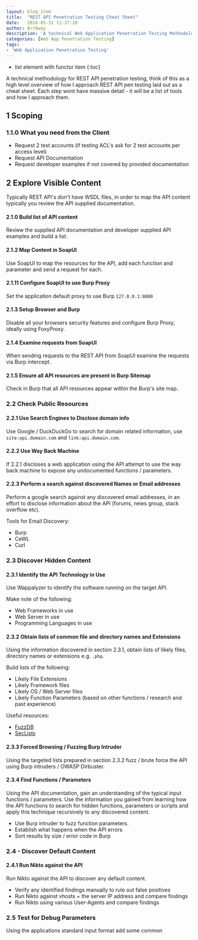 ```yaml
---
layout: blog_item
title:  "REST API Penetration Testing Cheat Sheet"
date:   2016-05-31 11:37:10
author: Arr0way
description: 'A technical Web Application Penetration Testing Methodology, laid out as a cheat sheet'
categories: [Web App Penetration Testing]
tags:
- 'Web Application Penetration Testing'
---
```


* list element with functor item
{:toc}

A technical methodology for REST API penetration testing, think of this as a high level overview of how I approach REST API pen testing laid out as a cheat sheet. Each step wont have massive detail - it will be a list of tools and how I approach them.

## 1 Scoping

### 1.1.0 What you need from the Client

- Request 2 test accounts (if testing ACL's ask for 2 test accounts per access level)
- Request API Documentation
- Request developer examples if not covered by provided documentation

## 2 Explore Visible Content

Typically REST API's don't have WSDL files, in order to map the API content typically you review the API supplied documentation.

#### 2.1.0 Build list of API content

Review the supplied API documentation and developer supplied API examples and build a list.

#### 2.1.2 Map Content in SoapUI

Use SoapUI to map the resources for the API, add each function and parameter and send a request for each.

#### 2.1.11 Configure SoapUI to use Burp Proxy

Set the application default proxy to use Burp <code>127.0.0.1:8080</code>

#### 2.1.3 Setup Browser and Burp

Disable all your browsers security features and configure Burp Proxy, ideally using FoxyProxy.

#### 2.1.4 Examine requests from SoapUI

When sending requests to the REST API from SoapUI examine the requests via Burp intercept.

#### 2.1.5 Ensure all API resources are present in Burp Sitemap  

Check in Burp that all API resources appear within the Burp's site map.

### 2.2 Check Public Resources

#### 2.2.1 Use Search Engines to Disclose domain info

Use Google / DuckDuckGo to search for domain related information, use <code>site:api.domain.com</code> and <code>link:api.domain.com</code>.  

#### 2.2.2 Use Way Back Machine   

If 2.2.1 discloses a web application using the API attempt to use the way back machine to expose any undocumented functions / parameters.

#### 2.2.3 Perform a search against discovered Names or Email addresses

Perform a google search against any discovered email addresses, in an effort to disclose information about the API (forums, news group, stack overflow etc).

Tools for Email Discovery:

- Burp
- CeWL
- Curl

### 2.3 Discover Hidden Content

#### 2.3.1 Identify the API Technology in Use

Use Wappalyzer to identify the software running on the target API.

Make note of the following:

- Web Frameworks in use
- Web Server in use
- Programming Languages in use

#### 2.3.2 Obtain lists of common file and directory names and Extensions

Using the information discovered in section 2.3.1, obtain lists of likely files, directory names or extensions e.g. <code>.php</code>.

Build lists of the following:

- Likely File Extensions
- Likely Framework files
- Likely OS / Web Server files
- Likely Function Parameters (based on other functions / research and past experience)

Useful resources:

- [FuzzDB](https://github.com/fuzzdb-project/fuzzdb)
- [SecLists](https://github.com/fuzzdb-project/fuzzdb)

#### 2.3.3 Forced Browsing / Fuzzing Burp Intruder  

Using the targeted lists prepared in section 2.3.2 fuzz / brute force the API using Burp intruders / OWASP Dirbuster.   

#### 2.3.4 Find Functions / Parameters

Using the API documentation, gain an understanding of the typical input functions / parameters. Use the information you gained from learning how the API functions to search for hidden functions, parameters or scripts and apply this technique recursively to any discovered content.

- Use Burp intruder to fuzz function parameters.  
- Establish what happens when the API errors
- Sort results by size / error code in Burp

### 2.4 - Discover Default Content

#### 2.4.1 Run Nikto against the API 

Run Nikto against the API to discover any default content.

- Verify any identified findings manually to rule out false positives
- Run Nikto against vhosts + the server IP address and compare findings
- Run Nikto using various User-Agents and compare findings

### 2.5 Test for Debug Parameters

Using the applications standard input format add some common
